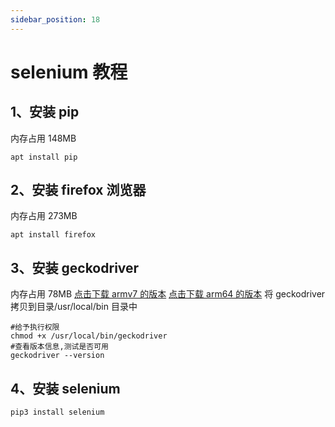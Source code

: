 ```yaml
---
sidebar_position: 18
---
```


# selenium 教程

## 1、安装 pip

内存占用 148MB

```shell
apt install pip
```

## 2、安装 firefox 浏览器

内存占用 273MB

```shell
apt install firefox
```

## 3、安装 geckodriver

内存占用 78MB
[点击下载 armv7 的版本](https://ali.any168.net/armv7/geckodriver)
[点击下载 arm64 的版本](https://ali.any168.net/arm64/geckodriver)
将 geckodriver 拷贝到目录/usr/local/bin 目录中

```shell
#给予执行权限
chmod +x /usr/local/bin/geckodriver
#查看版本信息,测试是否可用
geckodriver --version
```

## 4、安装 selenium

```shell
pip3 install selenium
```
